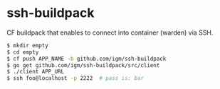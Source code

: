 # ssh-buildpack
CF buildpack that enables to connect into container (warden) via SSH.

```bash
$ mkdir empty
$ cd empty
$ cf push APP_NAME -b github.com/igm/ssh-buildpack
$ go get github.com/igm/ssh-buildpack/src/client
$ ./client APP_URL
$ ssh foo@localhost -p 2222  # pass is: bar
```
